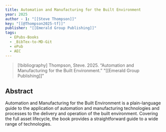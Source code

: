 ```yaml
---
title: Automation and Manufacturing for the Built Environment
year: 2025
author - 1: "[[Steve Thompson]]"
key: "[[@Thompson2025-tf]]"
publisher: "[[Emerald Group Publishing]]"
tags:
  - EPubs-Books
  - _BibTex-to-MD-Git
  - ePub
  - AEC
---
```


> [!bibliography]
> Thompson, Steve. 2025. “Automation and Manufacturing for the Built Environment.” "[[Emerald Group Publishing]]"

## Abstract
Automation and Manufacturing for the Built Environment is a plain-language guide to the application of automation and manufacturing technologies and processes to the delivery and operation of the built environment. Covering the full asset lifecycle, the book provides a straightforward guide to a wide range of technologies.